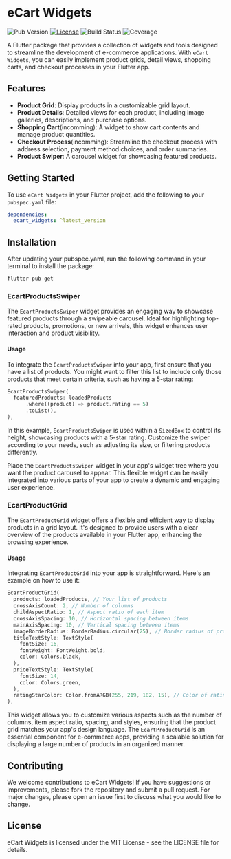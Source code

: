 # eCart Widgets

![Pub Version](https://img.shields.io/pub/v/eCartWidgets)
[![License](https://img.shields.io/github/license/MaloWinrhy/eCartWidgets)](https://github.com/MaloWinrhy/eCartWidgets/blob/main/LICENSE)
![Build Status](https://img.shields.io/travis/MaloWinrhy/eCartWidgets/main)
![Coverage](https://img.shields.io/codecov/c/github/MaloWinrhy/eCartWidgets)

A Flutter package that provides a collection of widgets and tools designed to streamline the development of e-commerce applications. With `eCart Widgets`, you can easily implement product grids, detail views, shopping carts, and checkout processes in your Flutter app.

## Features

- **Product Grid**: Display products in a customizable grid layout.
- **Product Details**: Detailed views for each product, including image galleries, descriptions, and purchase options.
- **Shopping Cart**(incomming): A widget to show cart contents and manage product quantities.
- **Checkout Process**(incomming): Streamline the checkout process with address selection, payment method choices, and order summaries.
- **Product Swiper**: A carousel widget for showcasing featured products.

## Getting Started

To use `eCart Widgets` in your Flutter project, add the following to your `pubspec.yaml` file:

```yaml
dependencies:
  ecart_widgets: ^latest_version
```

## Installation
After updating your pubspec.yaml, run the following command in your terminal to install the package:
```bash
flutter pub get
```


### EcartProductsSwiper

The `EcartProductsSwiper` widget provides an engaging way to showcase featured products through a swipeable carousel. Ideal for highlighting top-rated products, promotions, or new arrivals, this widget enhances user interaction and product visibility.

#### Usage

To integrate the `EcartProductsSwiper` into your app, first ensure that you have a list of products. You might want to filter this list to include only those products that meet certain criteria, such as having a 5-star rating:

```dart
EcartProductsSwiper(
  featuredProducts: loadedProducts
      .where((product) => product.rating == 5)
      .toList(),
),
```

In this example, `EcartProductsSwiper` is used within a `SizedBox` to control its height, showcasing products with a 5-star rating. Customize the swiper according to your needs, such as adjusting its size, or filtering products differently.

Place the `EcartProductsSwiper` widget in your app's widget tree where you want the product carousel to appear. This flexible widget can be easily integrated into various parts of your app to create a dynamic and engaging user experience.


### EcartProductGrid

The `EcartProductGrid` widget offers a flexible and efficient way to display products in a grid layout. It's designed to provide users with a clear overview of the products available in your Flutter app, enhancing the browsing experience.

#### Usage

Integrating `EcartProductGrid` into your app is straightforward. Here's an example on how to use it:

```dart
EcartProductGrid(
  products: loadedProducts, // Your list of products
  crossAxisCount: 2, // Number of columns
  childAspectRatio: 1, // Aspect ratio of each item
  crossAxisSpacing: 10, // Horizontal spacing between items
  mainAxisSpacing: 10, // Vertical spacing between items
  imageBorderRadius: BorderRadius.circular(25), // Border radius of product images
  titleTextStyle: TextStyle(
    fontSize: 16,
    fontWeight: FontWeight.bold,
    color: Colors.black,
  ),
  priceTextStyle: TextStyle(
    fontSize: 14,
    color: Colors.green,
  ),
  ratingStarColor: Color.fromARGB(255, 219, 182, 15), // Color of rating stars
),
```

This widget allows you to customize various aspects such as the number of columns, item aspect ratio, spacing, and styles, ensuring that the product grid matches your app's design language. The `EcartProductGrid` is an essential component for e-commerce apps, providing a scalable solution for displaying a large number of products in an organized manner.



## Contributing
We welcome contributions to eCart Widgets! If you have suggestions or improvements, please fork the repository and submit a pull request. For major changes, please open an issue first to discuss what you would like to change.

## License
eCart Widgets is licensed under the MIT License - see the LICENSE file for details.

